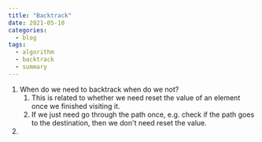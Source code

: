```yaml
---
title: "Backtrack"
date: 2021-05-10
categories:
  - blog
tags:
  - algorithm
  - backtrack
  - summary
---
```


1. When do we need to backtrack when do we not?
    1. This is related to whether we need reset the value of an element once we finished visiting it.
    2. If we just need go through the path once, e.g. check if the path goes to the destination, then we don't need reset the value. 
2. 





